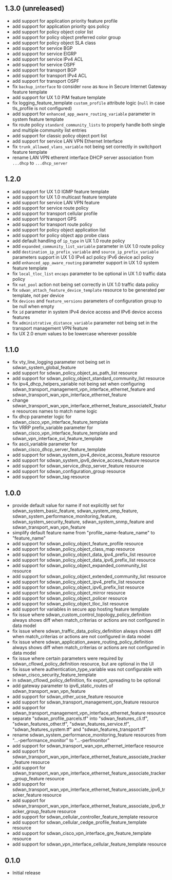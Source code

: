 ## 1.3.0 (unreleased)

- add support for application priority feature profile
- add support for application priority qos policy
- add support for policy object color list
- add support for policy object preferred color group
- add support for policy object SLA class
- add support for service BGP
- add support for service EIGRP
- add support for service IPv4 ACL
- add support for service OSPF
- add support for transport BGP
- add support for transport IPv4 ACL
- add support for transport OSPF
- fix `backup_interface` to consider `none` as `None` in Secure Internet Gateway feature template
- add support for UX 1.0 PIM feature template
- fix logging_feature_template `custom_profile` attribute logic (`null` in case tls_profile is not configured)
- add support for `enhanced_app_aware_routing_variable` parameter in system feature template
- fix route policy `standard_community_lists` to properly handle both single and multiple community list entries
- add support for classic policy object port list
- add support for service LAN VPN Ethernet Interface
- fix `trunk_allowed_vlans_variable` not being set correctly in switchport feature template
- rename LAN VPN etherent interface DHCP server association from `...dhcp` to `...dhcp_server`

## 1.2.0

- add support for UX 1.0 IGMP feature template
- add support for UX 1.0 multicast feature template
- add support for service LAN VPN feature
- add support for service route policy
- add support for transport cellular profile
- add support for transport GPS
- add support for transport route policy
- add support for policy object application list
- add support for policy object app probe class
- add default handling of `ip_type` in UX 1.0 route policy
- add `expanded_community_list_variable` parameter in UX 1.0 route policy
- add `destination_ip_prefix_variable` and `source_ip_prefix_variable` parameters support in UX 1.0 IPv4 acl policy IPv6 device acl policy
- add `enhanced_app_aware_routing` parameter support in UX 1.0 system feature template
- fix `local_tloc_list` `encaps` parameter to be optional in UX 1.0 traffic data policy
- fix `nat_pool` action not being set correctly in UX 1.0 traffic data policy
- fix `sdwan_attach_feature_device_template` resource to be generated per template, not per device
- fix `devices` and `feature_versions` parameters of configuration group to be null when empty
- fix `id` parameter in system IPv4 device access and IPv6 device access features
- fix `administrative_distance_variable` parameter not being set in the transport management VPN feature
- fix UX 2.0 enum values to be lowercase wherever possible

## 1.1.0

- fix vty_line_logging parameter not being set in sdwan_system_global_feature
- add support for sdwan_policy_object_as_path_list resource
- add support for sdwan_policy_object_standard_community_list resource
- fix ipv4_dhcp_helpers_variable not being set when configuring sdwan_transport_management_vpn_interface_ethernet_feature and sdwan_transport_wan_vpn_interface_ethernet_feature
- change sdwan_transport_wan_vpn_interface_ethernet_feature_associateX_feature resources names to match name logic
- fix dhcp parameter logic for sdwan_cisco_vpn_interface_feature_template
- fix VRRP prefix_variable parameter for sdwan_cisco_vpn_interface_feature_template and sdwan_vpn_interface_svi_feature_template
- fix ascii_variable parameter for sdwan_cisco_dhcp_server_feature_template
- add support for sdwan_system_ipv4_device_access_feature resource
- add support for sdwan_system_ipv6_device_access_feature resource
- add support for sdwan_service_dhcp_server_feature resource
- add support for sdwan_configuration_group resource
- add support for sdwan_tag resource

## 1.0.0

- provide default value for name if not explicitly set for sdwan_system_basic_feature, sdwan_system_omp_feature, sdwan_system_performance_monitoring_feature, sdwan_system_security_feature, sdwan_system_snmp_feature and sdwan_transport_wan_vpn_feature
- simplify default feature name from "profile_name-feature_name" to "feature_name"
- add support for sdwan_policy_object_feature_profile resource
- add support for sdwan_policy_object_class_map resource
- add support for sdwan_policy_object_data_ipv4_prefix_list resource
- add support for sdwan_policy_object_data_ipv6_prefix_list resource
- add support for sdwan_policy_object_expanded_community_list resource
- add support for sdwan_policy_object_extended_community_list resource
- add support for sdwan_policy_object_ipv4_prefix_list resource
- add support for sdwan_policy_object_ipv6_prefix_list resource
- add support for sdwan_policy_object_mirror resource
- add support for sdwan_policy_object_policer resource
- add support for sdwan_policy_object_tloc_list resource
- add support for variables in secure app hosting feature template
- fix issue where sdwan_custom_control_topology_policy_definition always shows diff when match_criterias or actions are not configured in data model
- fix issue where sdwan_traffic_data_policy_definition always shows diff when match_criterias or actions are not configured in data model
- fix issue where sdwan_application_aware_routing_policy_definition always shows diff when match_criterias or actions are not configured in data model
- fix issue where certain parameters were required by sdwan_cflowd_policy_definition resource, but are optional in the UI
- fix issue where authentication_type_variable was not configurable with sdwan_cisco_security_feature_template
- in sdwan_cflowd_policy_definition, fix export_spreading to be optional
- add gateway parameter to ipv6_static_routes of sdwan_transport_wan_vpn_feature
- add support for sdwan_other_ucse_feature resource
- add support for sdwan_transport_management_vpn_feature resource
- add support for sdwan_transport_management_vpn_interface_ethernet_feature resource
- separate "sdwan_profile_parcels.tf" into "sdwan_features_cli.tf", "sdwan_features_other.tf", "sdwan_features_service.tf", "sdwan_features_system.tf" and "sdwan_features_transport.tf"
- rename sdwan_system_performance_monitoring_feature resources from "...-performance_monitor" to "...-perfmonitor"
- add support for sdwan_transport_wan_vpn_ethernet_interface resource
- add support for sdwan_transport_wan_vpn_interface_ethernet_feature_associate_tracker_feature resource
- add support for sdwan_transport_wan_vpn_interface_ethernet_feature_associate_tracker_group_feature resource
- add support for sdwan_transport_wan_vpn_interface_ethernet_feature_associate_ipv6_tracker_feature resource
- add support for sdwan_transport_wan_vpn_interface_ethernet_feature_associate_ipv6_tracker_group_feature resource
- add support for sdwan_cellular_controller_feature_template resource
- add support for sdwan_cellular_cedge_profile_feature_template resource
- add support for sdwan_cisco_vpn_interface_gre_feature_template resource
- add support for sdwan_vpn_interface_cellular_feature_template resource

## 0.1.0

- Initial release
